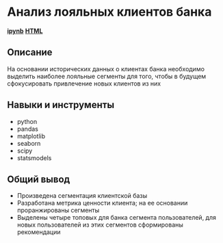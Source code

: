 # Анализ лояльных клиентов банка
[**ipynb**](https://github.com/GreyTaco/Portfolio/blob/main/Bank%20churn%20clients/1_bank_churn_clients.ipynb)
[**HTML**](https://github.com/GreyTaco/Portfolio/blob/main/Bank%20churn%20clients/1_bank_churn_clients.html)

## Описание
На основании исторических данных о клиентах банка необходимо выделить наиболее лояльные сегменты для того, чтобы в будущем сфокусировать привлечение новых клиентов из них
## Навыки и инструменты
- python
- pandas
- matplotlib
- seaborn
- scipy
- statsmodels
## Общий вывод
- Произведена сегментация клиентской базы 
- Разработана метрика ценности клиента; на ее основании проранжированы сегменты  
- Выделены четыре топовых для банка сегмента пользователей, для новых пользователей из этих сегментов сформированы рекомендации
